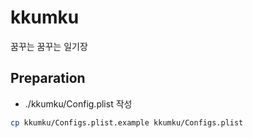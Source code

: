 # kkumku

꿈꾸는 꿈꾸는 일기장

## Preparation

- ./kkumku/Config.plist 작성

```sh
cp kkumku/Configs.plist.example kkumku/Configs.plist
```
